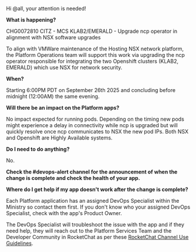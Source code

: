 Hi @all, your attention is needed! 

**What is happening?**

CHG0072810 CITZ - MCS KLAB2/EMERALD - Upgrade ncp operator in alignment with NSX software upgrades

To align with VMWare maintenance of the Hosting NSX network platform, the Platform Operations team will support this work via upgrading the ncp operator responsible for integrating the two Openshift clusters (KLAB2, EMERALD) which use NSX for network security.

**When?**

Starting 6:00PM PDT on September 26th 2025 and concluding before midnight (12:00AM) the same evening.

**Will there be an impact on the Platform apps?**

No impact expected for running pods. Depending on the timing new pods might experience a delay in connectivity while ncp is upgraded but will quickly resolve once ncp communicates to NSX the new pod IPs. Both NSX and Openshift are Highly Available systems.

**Do I need to do anything?**

No.

**Check the #devops-alert channel for the announcement of when the change is complete and check the health of your app.**

**Where do I get help if my app doesn't work after the change is complete?**

Each Platform application has an assigned DevOps Specialist within the Ministry so contact them first. If you don't know who your assigned DevOps Specialist, check with the app's Product Owner.

The DevOps Specialist will troubleshoot the issue with the app and if they need help, they will reach out to the Platform Services Team and the Developer Community in RocketChat as per these [RocketChat Channel Use Guidelines](https://developer.gov.bc.ca/docs/default/component/bc-developer-guide/rocketchat/rocketchat-channel-descriptions/).
